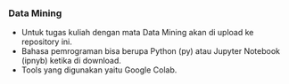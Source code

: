 <h3>Data Mining</h3>

- Untuk tugas kuliah dengan mata Data Mining akan di upload ke repository ini.
- Bahasa pemrograman bisa berupa Python (py) atau Jupyter Notebook (ipnyb) ketika di download.
- Tools yang digunakan yaitu Google Colab.
